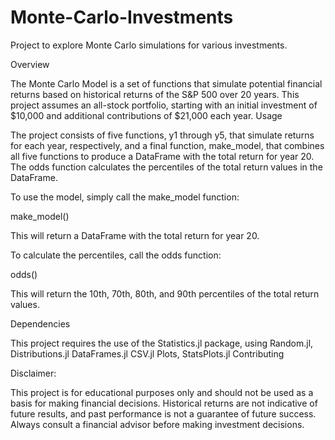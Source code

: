 # Monte-Carlo-Investments
Project to explore Monte Carlo simulations for various investments. 

Overview

The Monte Carlo Model is a set of functions that simulate potential financial returns based on historical returns of the S&P 500 over 20 years. This project assumes an all-stock portfolio, starting with an initial investment of $10,000 and additional contributions of $21,000 each year.
Usage

The project consists of five functions, y1 through y5, that simulate returns for each year, respectively, and a final function, make_model, that combines all five functions to produce a DataFrame with the total return for year 20. The odds function calculates the percentiles of the total return values in the DataFrame.

To use the model, simply call the make_model function:

make_model()

This will return a DataFrame with the total return for year 20.

To calculate the percentiles, call the odds function:

odds()

This will return the 10th, 70th, 80th, and 90th percentiles of the total return values.

Dependencies

This project requires the use of the Statistics.jl package, using Random.jl, Distributions.jl DataFrames.jl CSV.jl Plots, StatsPlots.jl
Contributing


Disclaimer:

This project is for educational purposes only and should not be used as a basis for making financial decisions. Historical returns are not indicative of future results, and past performance is not a guarantee of future success. Always consult a financial advisor before making investment decisions.
